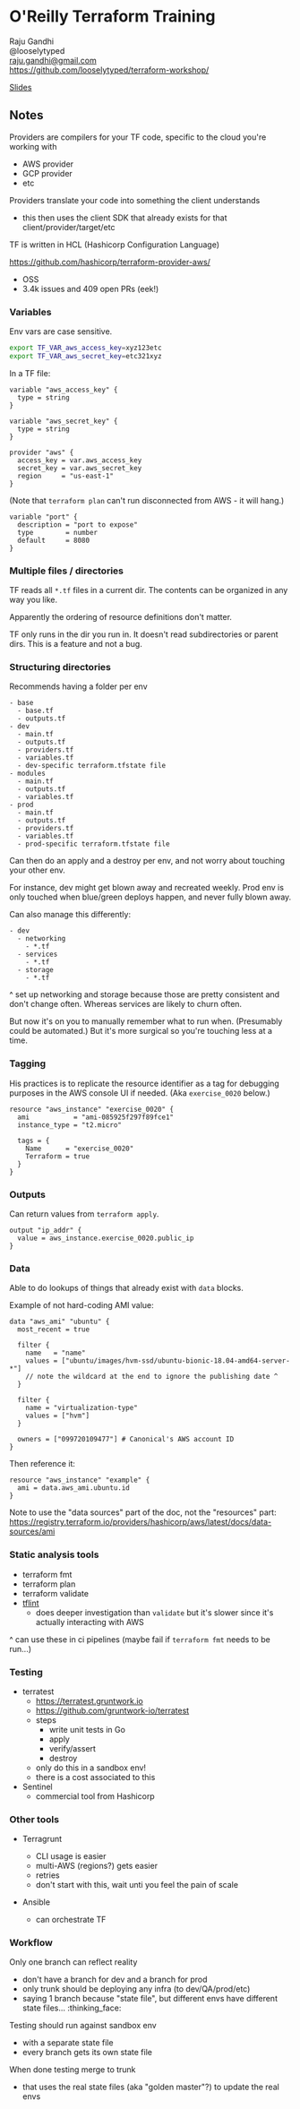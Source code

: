 # O'Reilly Terraform Training

Raju Gandhi
<br>@looselytyped
<br>raju.gandhi@gmail.com
<br>https://github.com/looselytyped/terraform-workshop/

[Slides](terraformcloud719221663171366112.pdf)



## Notes

Providers are compilers for your TF code, specific to the cloud you're working with
- AWS provider
- GCP provider
- etc

Providers translate your code into something the client understands
- this then uses the client SDK that already exists for that client/provider/target/etc


TF is written in HCL (Hashicorp Configuration Language)


https://github.com/hashicorp/terraform-provider-aws/
- OSS
- 3.4k issues and 409 open PRs (eek!)



### Variables

Env vars are case sensitive.
```bash
export TF_VAR_aws_access_key=xyz123etc
export TF_VAR_aws_secret_key=etc321xyz
```
In a TF file:
```hcl
variable "aws_access_key" {
  type = string
}

variable "aws_secret_key" {
  type = string
}

provider "aws" {
  access_key = var.aws_access_key
  secret_key = var.aws_secret_key
  region     = "us-east-1"
}
```
(Note that `terraform plan` can't run disconnected from AWS - it will hang.)

```hcl
variable "port" {
  description = "port to expose"
  type        = number
  default     = 8080
}
```

### Multiple files / directories

TF reads all `*.tf` files in a current dir. The contents can be organized in any way you like.

Apparently the ordering of resource definitions don't matter.

TF only runs in the dir you run in. It doesn't read subdirectories or parent dirs. This is a feature and not a bug.

### Structuring directories

Recommends having a folder per env
```
- base
  - base.tf
  - outputs.tf
- dev
  - main.tf
  - outputs.tf
  - providers.tf
  - variables.tf
  - dev-specific terraform.tfstate file
- modules
  - main.tf
  - outputs.tf
  - variables.tf
- prod
  - main.tf
  - outputs.tf
  - providers.tf
  - variables.tf
  - prod-specific terraform.tfstate file
```

Can then do an apply and a destroy per env, and not worry about touching your other env.

For instance, dev might get blown away and recreated weekly. Prod env is only touched when blue/green deploys happen, and never fully blown away.

Can also manage this differently:
```
- dev
  - networking
    - *.tf
  - services
    - *.tf
  - storage
    - *.tf
```
^ set up networking and storage because those are pretty consistent and don't change often. Whereas services are likely to churn often.

But now it's on you to manually remember what to run when. (Presumably could be automated.) But it's more surgical so you're touching less at a time.

### Tagging

His practices is to replicate the resource identifier as a tag for debugging purposes in the AWS console UI if needed. (Aka `exercise_0020` below.)

```hcl
resource "aws_instance" "exercise_0020" {
  ami           = "ami-085925f297f89fce1"
  instance_type = "t2.micro"

  tags = {
    Name      = "exercise_0020"
    Terraform = true
  }
}
```

### Outputs

Can return values from `terraform apply`.

```hcl
output "ip_addr" {
  value = aws_instance.exercise_0020.public_ip
}
```

### Data

Able to do lookups of things that already exist with `data` blocks.

Example of not hard-coding AMI value:

```hcl
data "aws_ami" "ubuntu" {
  most_recent = true

  filter {
    name   = "name"
    values = ["ubuntu/images/hvm-ssd/ubuntu-bionic-18.04-amd64-server-*"]
    // note the wildcard at the end to ignore the publishing date ^
  }

  filter {
    name = "virtualization-type"
    values = ["hvm"]
  }

  owners = ["099720109477"] # Canonical's AWS account ID
}
```
Then reference it:
```hcl
resource "aws_instance" "example" {
  ami = data.aws_ami.ubuntu.id
}
```

Note to use the "data sources" part of the doc, not the "resources" part:
https://registry.terraform.io/providers/hashicorp/aws/latest/docs/data-sources/ami

### Static analysis tools

- terraform fmt
- terraform plan
- terraform validate
- [tflint](https://github.com/terraform-linters/tflint)
  - does deeper investigation than `validate` but it's slower since it's actually interacting with AWS

^ can use these in ci pipelines (maybe fail if `terraform fmt` needs to be run...)

### Testing

- terratest
  - https://terratest.gruntwork.io
  - https://github.com/gruntwork-io/terratest
  - steps
    - write unit tests in Go
    - apply
    - verify/assert
    - destroy
  - only do this in a sandbox env!
  - there is a cost associated to this
- Sentinel
  - commercial tool from Hashicorp

### Other tools

- Terragrunt
  - CLI usage is easier
  - multi-AWS (regions?) gets easier
  - retries
  - don't start with this, wait unti you feel the pain of scale

- Ansible
  - can orchestrate TF

### Workflow

Only one branch can reflect reality
- don't have a branch for dev and a branch for prod
- only trunk should be deploying any infra (to dev/QA/prod/etc)
- saying 1 branch because "state file", but different envs have different state files... :thinking_face:

Testing should run against sandbox env
- with a separate state file
- every branch gets its own state file

When done testing merge to trunk
- that uses the real state files (aka "golden master"?) to update the real envs
